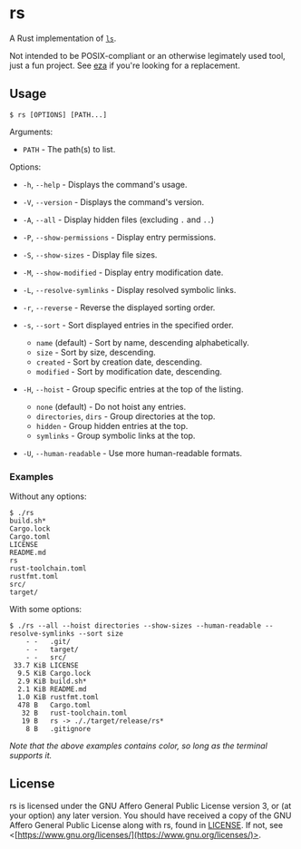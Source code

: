 # rs

A Rust implementation of [`ls`](https://pubs.opengroup.org/onlinepubs/9699919799/utilities/ls.html).

Not intended to be POSIX-compliant or an otherwise legimately used tool, just a fun project. See [eza](https://github.com/eza-community/eza) if you're looking for a replacement.

## Usage

```
$ rs [OPTIONS] [PATH...]
```
Arguments:
- `PATH` - The path(s) to list.

Options:
- `-h`, `--help` - Displays the command's usage.
- `-V`, `--version` - Displays the command's version.

- `-A`, `--all` - Display hidden files (excluding `.` and `..`)
- `-P`, `--show-permissions` - Display entry permissions.
- `-S`, `--show-sizes` - Display file sizes.
- `-M`, `--show-modified` - Display entry modification date.
- `-L`, `--resolve-symlinks` - Display resolved symbolic links.

- `-r`, `--reverse` - Reverse the displayed sorting order.
- `-s`, `--sort` - Sort displayed entries in the specified order.
    - `name` (default) - Sort by name, descending alphabetically.
    - `size` - Sort by size, descending.
    - `created` - Sort by creation date, descending.
    - `modified` - Sort by modification date, descending.

- `-H`, `--hoist` - Group specific entries at the top of the listing.
    - `none` (default) - Do not hoist any entries.
    - `directories`, `dirs` - Group directories at the top.
    - `hidden` - Group hidden entries at the top.
    - `symlinks` - Group symbolic links at the top.

- `-U`, `--human-readable` - Use more human-readable formats.

### Examples

Without any options:
```
$ ./rs
build.sh*
Cargo.lock
Cargo.toml
LICENSE
README.md
rs
rust-toolchain.toml
rustfmt.toml
src/
target/
```

With some options:
```
$ ./rs --all --hoist directories --show-sizes --human-readable --resolve-symlinks --sort size
    - -   .git/
    - -   target/
    - -   src/
 33.7 KiB LICENSE
  9.5 KiB Cargo.lock
  2.9 KiB build.sh*
  2.1 KiB README.md
  1.0 KiB rustfmt.toml
  478 B   Cargo.toml
   32 B   rust-toolchain.toml
   19 B   rs -> ././target/release/rs*
    8 B   .gitignore
```
*Note that the above examples contains color, so long as the terminal supports it.*

## License

rs is licensed under the GNU Affero General Public License version 3, or (at your option) any later version. You should have received a copy of the GNU Affero General Public License along with rs, found in [LICENSE](./LICENSE). If not, see <[https://www.gnu.org/licenses/](https://www.gnu.org/licenses/)>.

